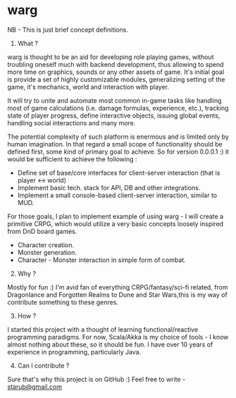 warg
====

NB - This is just brief concept definitions.


1) What ?

warg is thought to be an aid for developing role playing games, without troubling oneself much with backend development, thus allowing to spend more time on graphics, sounds or any other assets of game. It's initial goal is provide a set of highly customizable modules, generalizing setting of the game, it's mechanics, world and interaction with player. 

It will try to unite and automate most common in-game tasks like handling most of game calculations (i.e. damage formulas, experience, etc.), tracking state of player progress, define interactive objects, issuing global events, handling social interactions and many more.


The potential complexity of such platform is enermous and is limited only by human imagination. In that regard a small scope of functionality should be defined first, some kind of primary goal to achieve. So for version 0.0.0.1 :) it would be sufficient to achieve the following :

 - Define set of base/core interfaces for client-server interaction (that is player <-> world)
 - Implement basic tech. stack for API, DB and other integrations.
 - Implement a small console-based client-server interaction, similar to MUD.
 
For those goals, I plan to implement example of using warg - I will create a primitive CRPG, which would utilize a very basic concepts loosely inspired from DnD board games.

 - Character creation.
 - Monster generation.
 - Character - Monster interaction in simple form of combat.

2) Why ?

Mostly for fun :) I'm avid fan of everything CRPG/fantasy/sci-fi related, from Dragonlance and Forgotten Realms to Dune and Star Wars,this is my way of contribute something to these genres.

3) How ?

I started this project with a thought of learning functional/reactive programming paradigms. For now, Scala/Akka is my choice of tools - I know almost nothing about these, so it should be fun. I have over 10 years of experience in programming, particularly Java.

4) Can I contribute ?


Sure that's why this project is on GitHub :) Feel free to write - starub@gmail.com

